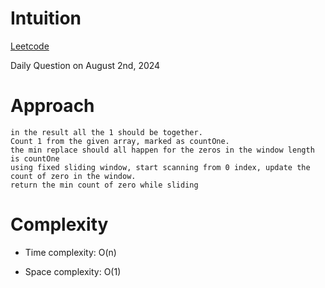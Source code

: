 # Intuition

[Leetcode](https://leetcode.com/problems/minimum-swaps-to-group-all-1s-together-ii)

Daily Question on August 2nd, 2024

# Approach

```
in the result all the 1 should be together.
Count 1 from the given array, marked as countOne.
the min replace should all happen for the zeros in the window length is countOne
using fixed sliding window, start scanning from 0 index, update the count of zero in the window.
return the min count of zero while sliding
```

# Complexity

- Time complexity: O(n)

- Space complexity: O(1)
